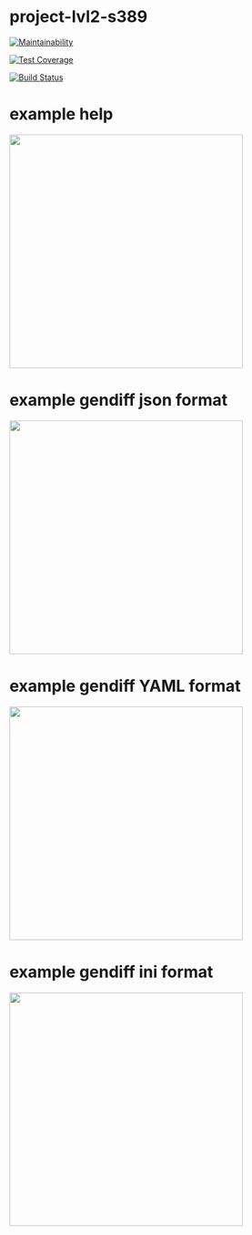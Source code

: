 # project-lvl2-s389

[![Maintainability](https://api.codeclimate.com/v1/badges/18a583b2741a12ab3df5/maintainability)](https://codeclimate.com/github/mairiv/project-lvl2-s389/maintainability)

[![Test Coverage](https://api.codeclimate.com/v1/badges/18a583b2741a12ab3df5/test_coverage)](https://codeclimate.com/github/mairiv/project-lvl2-s389/test_coverage)

[![Build Status](https://travis-ci.com/mairiv/project-lvl2-s389.svg?branch=master)](https://travis-ci.com/mairiv/project-lvl2-s389)

# example help
<a href="https://asciinema.org/a/Vb5FgfBBAXX7N2CTonQrjvf1K" target="_blank">
  <img src="https://asciinema.org/a/Vb5FgfBBAXX7N2CTonQrjvf1K.png" width="410">
</a>

# example gendiff <before> <after> json format
<a href="https://asciinema.org/a/y6J8ZcxBM6vDmhkesw9kDYoGM" target="_blank">
  <img src="https://asciinema.org/a/y6J8ZcxBM6vDmhkesw9kDYoGM.png" width="410">
</a>

# example gendiff <before> <after> YAML format
<a href="https://asciinema.org/a/TFLdG7Z9dGO0pXRwFFsZiufht" target="_blank">
  <img src="https://asciinema.org/a/TFLdG7Z9dGO0pXRwFFsZiufht.png" width="410">
</a>

# example gendiff <before> <after> ini format
<a href="https://asciinema.org/a/YJLsXgJsE6B2uNLueWb3Zl3hu" target="_blank">
  <img src="https://asciinema.org/a/YJLsXgJsE6B2uNLueWb3Zl3hu.png" width="410">
</a>
